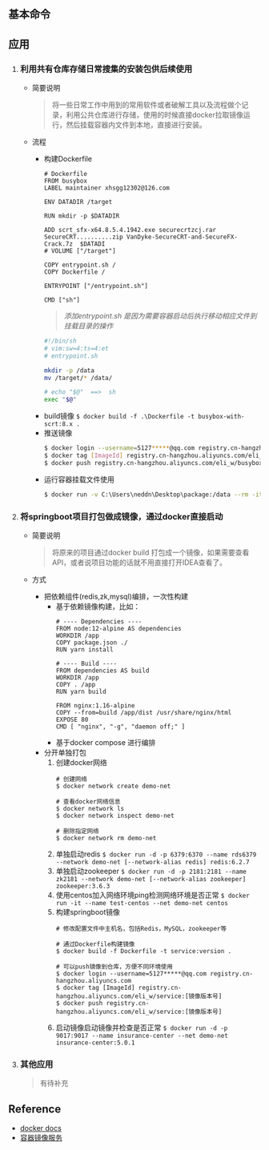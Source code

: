 ## 基本命令

## 应用
  
1. ### 利用共有仓库存储日常搜集的安装包供后续使用

    + 简要说明
        > 将一些日常工作中用到的常用软件或者破解工具以及流程做个记录，利用公共仓库进行存储，使用的时候直接docker拉取镜像运行，然后挂载容器内文件到本地，直接进行安装。

    + 流程
		
        * 构建Dockerfile	
            ```docker
            # Dockerfile
            FROM busybox
            LABEL maintainer xhsgg12302@126.com

            ENV DATADIR /target

            RUN mkdir -p $DATADIR

            ADD scrt_sfx-x64.8.5.4.1942.exe securecrtzcj.rar SecureCRT..........zip VanDyke-SecureCRT-and-SecureFX-Crack.7z  $DATADI
            # VOLUME ["/target"]

            COPY entrypoint.sh /
            COPY Dockerfile /

            ENTRYPOINT ["/entrypoint.sh"]

            CMD ["sh"]
            ```
            > *添加entrypoint.sh 是因为需要容器启动后执行移动相应文件到挂载目录的操作*
            ```bash
            #!/bin/sh
            # vim:sw=4:ts=4:et
            # entrypoint.sh

            mkdir -p /data
            mv /target/* /data/

            # echo "$@"  ==>  sh
            exec "$@"
            ```
        * build镜像 `$ docker build -f .\Dockerfile -t busybox-with-scrt:8.x . `
        * 推送镜像
            ```bash
            $ docker login --username=5127*****@qq.com registry.cn-hangzhou.aliyuncs.com
            $ docker tag [ImageId] registry.cn-hangzhou.aliyuncs.com/eli_w/busybox-with-scrt:[镜像版本号]
            $ docker push registry.cn-hangzhou.aliyuncs.com/eli_w/busybox-with-scrt:[镜像版本号]
            ```
        * 运行容器挂载文件使用
            ```bash
            $ docker run -v C:\Users\neddn\Desktop\package:/data --rm -it [imageId]
            ```

2. ### 将springboot项目打包做成镜像，通过docker直接启动
    + 简要说明
        > 将原来的项目通过docker build 打包成一个镜像，如果需要查看API，或者说项目功能的话就不用直接打开IDEA查看了。
   
    + 方式
        * 把依赖组件(redis,zk,mysql)编排，一次性构建
            - 基于依赖镜像构建，比如：
                ```docker
                # ---- Dependencies ----
                FROM node:12-alpine AS dependencies
                WORKDIR /app
                COPY package.json ./
                RUN yarn install

                # ---- Build ----
                FROM dependencies AS build
                WORKDIR /app
                COPY . /app
                RUN yarn build

                FROM nginx:1.16-alpine
                COPY --from=build /app/dist /usr/share/nginx/html
                EXPOSE 80
                CMD [ "nginx", "-g", "daemon off;" ]
                ```
            - 基于docker compose 进行编排
        * 分开单独打包
            1. 创建docker网络
                ```shell
                # 创建网络
                $ docker network create demo-net

                # 查看docker网络信息
                $ docker network ls
                $ docker network inspect demo-net

                # 删除指定网络
                $ docker network rm demo-net
                ```
            2. 单独启动redis `$ docker run -d -p 6379:6370 --name rds6379 --network demo-net [--network-alias redis] redis:6.2.7`
            3. 单独启动zookeeper `$ docker run -d -p 2181:2181 --name zk2181 --network demo-net [--network-alias zookeeper] zookeeper:3.6.3 `
            4. 使用centos加入网络环境ping检测网络环境是否正常 `$ docker run -it --name test-centos --net demo-net centos`
            5. 构建springboot镜像
                ```shell
                # 修改配置文件中主机名，包括Redis，MySQL，zookeeper等
               
                # 通过Dockerfile构建镜像
                $ docker build -f Dockerfile -t service:version . 

                # 可以push镜像到仓库，方便不同环境使用
                $ docker login --username=5127*****@qq.com registry.cn-hangzhou.aliyuncs.com
                $ docker tag [ImageId] registry.cn-hangzhou.aliyuncs.com/eli_w/service:[镜像版本号]
                $ docker push registry.cn-hangzhou.aliyuncs.com/eli_w/service:[镜像版本号]
                ```
            6. 启动镜像启动镜像并检查是否正常 `$ docker run -d -p 9017:9017 --name insurance-center --net demo-net insurance-center:5.0.1`

3. ###  其他应用
    > 有待补充

## Reference

- [docker docs](https://docs.docker.com/engine/reference/run/)
- [容器镜像服务](https://cr.console.aliyun.com/cn-hangzhou/instance/repositories)


